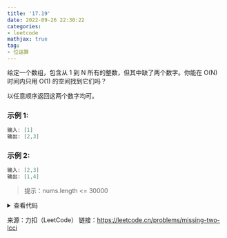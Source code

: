 ```yaml
---
title: '17.19'
date: 2022-09-26 22:30:22
categories:
- leetcode
mathjax: true
tag:
- 位运算
---
```


给定一个数组，包含从 1 到 N 所有的整数，但其中缺了两个数字。你能在 O(N) 时间内只用 O(1) 的空间找到它们吗？

以任意顺序返回这两个数字均可。

### 示例 1:
```c++
输入: [1]
输出: [2,3]
```
### 示例 2:
```c++
输入: [2,3]
输出: [1,4]
```
> 提示：nums.length <= 30000

<details><summary>查看代码</summary><pre><code>
class Solution {
public:
    vector<int> missingTwo(vector<int>& nums) {
        // nums 加上 1 - nums.size() + 2 全部异或，x为num1与num2的异或值
        int x = 0;
        for (int i = 0; i < nums.size(); i++) {
            x ^= nums[i];
        }
        for (int i = 1; i <= nums.size() + 2; i++) {
            x ^= i;
        }
        x = x & -x;
        // 异或值第l位为1，说明num1与num2的第l位不同（0与1）
        int l = 1;
        while (!(x & l)) {
            l = l << 1;
        }

        // 按照x比特位是否为1分为两类，出现过两次相同为一类，num1与num2分别在两类，全部异或求出num1、num2
        int num1 = 0, num2 = 0;
        for (int i = 0; i < nums.size(); i++) {
            if (nums[i] & l)
                num1 ^= nums[i];
            else
                num2 ^= nums[i];
        }
        for (int i = 1; i <= nums.size() + 2; i++) {
            if (i & l)
                num1 ^= i;
            else
                num2 ^= i;
        }
    
        return { num1, num2 };
    }
};
</code></pre></details>

来源：力扣（LeetCode）
链接：https://leetcode.cn/problems/missing-two-lcci